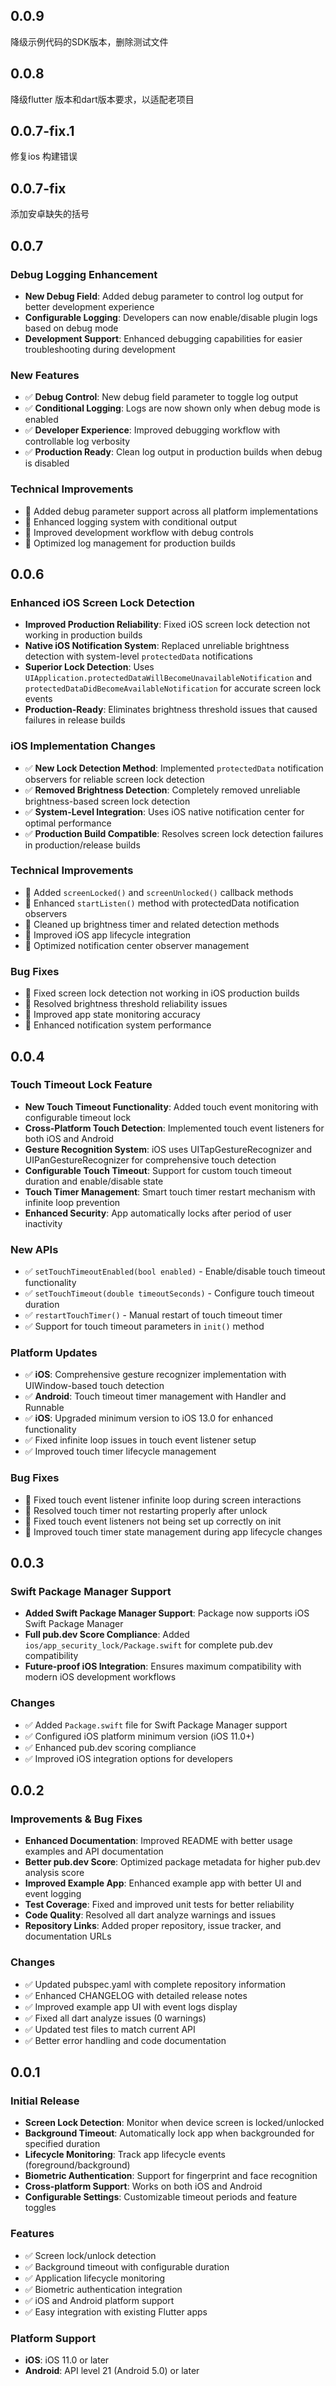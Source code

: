 ## 0.0.9
降级示例代码的SDK版本，删除测试文件
## 0.0.8
降级flutter 版本和dart版本要求，以适配老项目
## 0.0.7-fix.1
修复ios 构建错误
## 0.0.7-fix
添加安卓缺失的括号

## 0.0.7

### Debug Logging Enhancement

* **New Debug Field**: Added debug parameter to control log output for better development experience
* **Configurable Logging**: Developers can now enable/disable plugin logs based on debug mode
* **Development Support**: Enhanced debugging capabilities for easier troubleshooting during development

### New Features

- ✅ **Debug Control**: New debug field parameter to toggle log output
- ✅ **Conditional Logging**: Logs are now shown only when debug mode is enabled
- ✅ **Developer Experience**: Improved debugging workflow with controllable log verbosity
- ✅ **Production Ready**: Clean log output in production builds when debug is disabled

### Technical Improvements

- 🔧 Added debug parameter support across all platform implementations
- 🔧 Enhanced logging system with conditional output
- 🔧 Improved development workflow with debug controls
- 🔧 Optimized log management for production builds

## 0.0.6

### Enhanced iOS Screen Lock Detection

* **Improved Production Reliability**: Fixed iOS screen lock detection not working in production builds
* **Native iOS Notification System**: Replaced unreliable brightness detection with system-level `protectedData` notifications
* **Superior Lock Detection**: Uses `UIApplication.protectedDataWillBecomeUnavailableNotification` and `protectedDataDidBecomeAvailableNotification` for accurate screen lock events
* **Production-Ready**: Eliminates brightness threshold issues that caused failures in release builds

### iOS Implementation Changes

- ✅ **New Lock Detection Method**: Implemented `protectedData` notification observers for reliable screen lock detection
- ✅ **Removed Brightness Detection**: Completely removed unreliable brightness-based screen lock detection
- ✅ **System-Level Integration**: Uses iOS native notification center for optimal performance
- ✅ **Production Build Compatible**: Resolves screen lock detection failures in production/release builds

### Technical Improvements

- 🔧 Added `screenLocked()` and `screenUnlocked()` callback methods
- 🔧 Enhanced `startListen()` method with protectedData notification observers
- 🔧 Cleaned up brightness timer and related detection methods
- 🔧 Improved iOS app lifecycle integration
- 🔧 Optimized notification center observer management

### Bug Fixes

- 🐛 Fixed screen lock detection not working in iOS production builds
- 🐛 Resolved brightness threshold reliability issues
- 🐛 Improved app state monitoring accuracy
- 🐛 Enhanced notification system performance

## 0.0.4

### Touch Timeout Lock Feature

* **New Touch Timeout Functionality**: Added touch event monitoring with configurable timeout lock
* **Cross-Platform Touch Detection**: Implemented touch event listeners for both iOS and Android
* **Gesture Recognition System**: iOS uses UITapGestureRecognizer and UIPanGestureRecognizer for comprehensive touch detection
* **Configurable Touch Timeout**: Support for custom touch timeout duration and enable/disable state
* **Touch Timer Management**: Smart touch timer restart mechanism with infinite loop prevention
* **Enhanced Security**: App automatically locks after period of user inactivity

### New APIs

- ✅ `setTouchTimeoutEnabled(bool enabled)` - Enable/disable touch timeout functionality
- ✅ `setTouchTimeout(double timeoutSeconds)` - Configure touch timeout duration
- ✅ `restartTouchTimer()` - Manual restart of touch timeout timer
- ✅ Support for touch timeout parameters in `init()` method

### Platform Updates

- ✅ **iOS**: Comprehensive gesture recognizer implementation with UIWindow-based touch detection
- ✅ **Android**: Touch timeout timer management with Handler and Runnable
- ✅ **iOS**: Upgraded minimum version to iOS 13.0 for enhanced functionality
- ✅ Fixed infinite loop issues in touch event listener setup
- ✅ Improved touch timer lifecycle management

### Bug Fixes

- 🐛 Fixed touch event listener infinite loop during screen interactions
- 🐛 Resolved touch timer not restarting properly after unlock
- 🐛 Fixed touch event listeners not being set up correctly on init
- 🐛 Improved touch timer state management during app lifecycle changes

## 0.0.3

### Swift Package Manager Support

* **Added Swift Package Manager Support**: Package now supports iOS Swift Package Manager
* **Full pub.dev Score Compliance**: Added `ios/app_security_lock/Package.swift` for complete pub.dev compatibility
* **Future-proof iOS Integration**: Ensures maximum compatibility with modern iOS development workflows

### Changes

- ✅ Added `Package.swift` file for Swift Package Manager support
- ✅ Configured iOS platform minimum version (iOS 11.0+)
- ✅ Enhanced pub.dev scoring compliance
- ✅ Improved iOS integration options for developers

## 0.0.2

### Improvements & Bug Fixes

* **Enhanced Documentation**: Improved README with better usage examples and API documentation
* **Better pub.dev Score**: Optimized package metadata for higher pub.dev analysis score
* **Improved Example App**: Enhanced example app with better UI and event logging
* **Test Coverage**: Fixed and improved unit tests for better reliability
* **Code Quality**: Resolved all dart analyze warnings and issues
* **Repository Links**: Added proper repository, issue tracker, and documentation URLs

### Changes

- ✅ Updated pubspec.yaml with complete repository information
- ✅ Enhanced CHANGELOG with detailed release notes
- ✅ Improved example app UI with event logs display
- ✅ Fixed all dart analyze issues (0 warnings)
- ✅ Updated test files to match current API
- ✅ Better error handling and code documentation

## 0.0.1

### Initial Release

* **Screen Lock Detection**: Monitor when device screen is locked/unlocked
* **Background Timeout**: Automatically lock app when backgrounded for specified duration
* **Lifecycle Monitoring**: Track app lifecycle events (foreground/background)
* **Biometric Authentication**: Support for fingerprint and face recognition
* **Cross-platform Support**: Works on both iOS and Android
* **Configurable Settings**: Customizable timeout periods and feature toggles

### Features

- ✅ Screen lock/unlock detection
- ✅ Background timeout with configurable duration
- ✅ Application lifecycle monitoring
- ✅ Biometric authentication integration
- ✅ iOS and Android platform support
- ✅ Easy integration with existing Flutter apps

### Platform Support

- **iOS**: iOS 11.0 or later
- **Android**: API level 21 (Android 5.0) or later
